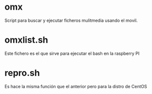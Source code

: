 omx
===
Script para buscar y ejecutar ficheros mulitmedia usando el movil.

omxlist.sh
==========
Este fichero es el que sirve para ejecutar el bash en la raspberry PI

repro.sh
========
Es hace la misma función que el anterior pero para la distro de CentOS
